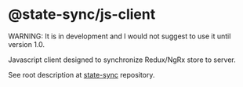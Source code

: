 # @state-sync/js-client

WARNING: It is in development and I would not suggest to use it until version 1.0.

Javascript client designed to synchronize Redux/NgRx store to server.

See root description at [state-sync](https://github.com/state-sync/state-sync/blob/master/README.md) repository.
